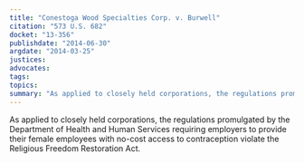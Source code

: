 ```yaml
---
title: "Conestoga Wood Specialties Corp. v. Burwell"
citation: "573 U.S. 682"
docket: "13-356"
publishdate: "2014-06-30"
argdate: "2014-03-25"
justices:
advocates:
tags:
topics:
summary: "As applied to closely held corporations, the regulations promulgated by the Department of Health and Human Services requiring employers to provide their female employees with no-cost access to contraception violate the Religious Freedom Restoration Act."
---
```

As applied to closely held corporations, the regulations promulgated by the Department of Health and Human Services requiring employers to provide their female employees with no-cost access to contraception violate the Religious Freedom Restoration Act.

